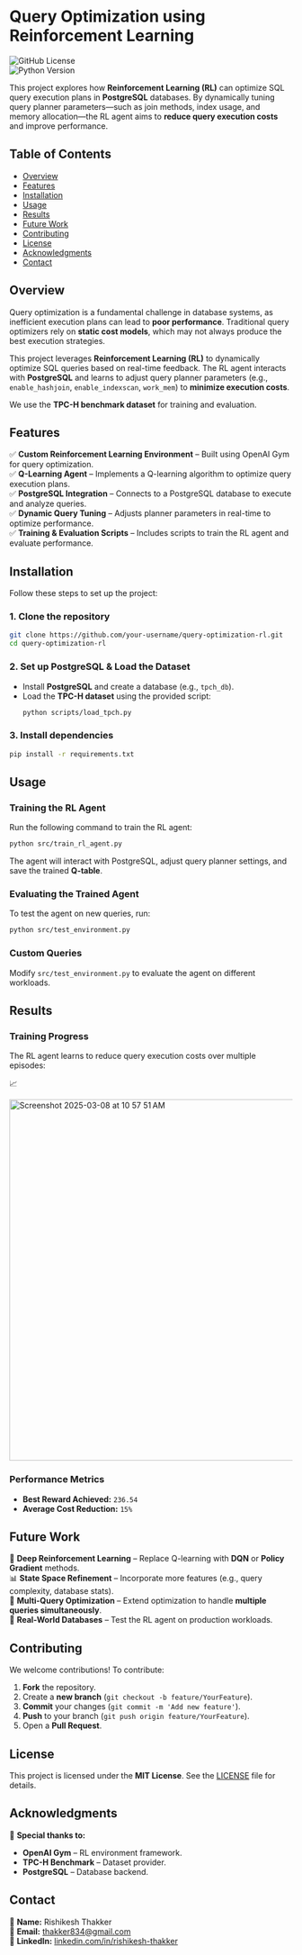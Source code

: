 # **Query Optimization using Reinforcement Learning**  

![GitHub License](https://img.shields.io/github/license/Rishi6277006/query-optimization-rl)  
![Python Version](https://img.shields.io/badge/python-3.8%2B-blue)  

This project explores how **Reinforcement Learning (RL)** can optimize SQL query execution plans in **PostgreSQL** databases. By dynamically tuning query planner parameters—such as join methods, index usage, and memory allocation—the RL agent aims to **reduce query execution costs** and improve performance.  

## **Table of Contents**  
- [Overview](#overview)  
- [Features](#features)  
- [Installation](#installation)  
- [Usage](#usage)  
- [Results](#results)  
- [Future Work](#future-work)  
- [Contributing](#contributing)  
- [License](#license)  
- [Acknowledgments](#acknowledgments)  
- [Contact](#contact)  

## **Overview**  

Query optimization is a fundamental challenge in database systems, as inefficient execution plans can lead to **poor performance**. Traditional query optimizers rely on **static cost models**, which may not always produce the best execution strategies.  

This project leverages **Reinforcement Learning (RL)** to dynamically optimize SQL queries based on real-time feedback. The RL agent interacts with **PostgreSQL** and learns to adjust query planner parameters (e.g., `enable_hashjoin`, `enable_indexscan`, `work_mem`) to **minimize execution costs**.  

We use the **TPC-H benchmark dataset** for training and evaluation.  

## **Features**  

✅ **Custom Reinforcement Learning Environment** – Built using OpenAI Gym for query optimization.  
✅ **Q-Learning Agent** – Implements a Q-learning algorithm to optimize query execution plans.  
✅ **PostgreSQL Integration** – Connects to a PostgreSQL database to execute and analyze queries.  
✅ **Dynamic Query Tuning** – Adjusts planner parameters in real-time to optimize performance.  
✅ **Training & Evaluation Scripts** – Includes scripts to train the RL agent and evaluate performance.  

## **Installation**  

Follow these steps to set up the project:  

### **1. Clone the repository**  
```bash
git clone https://github.com/your-username/query-optimization-rl.git
cd query-optimization-rl
```  

### **2. Set up PostgreSQL & Load the Dataset**  
- Install **PostgreSQL** and create a database (e.g., `tpch_db`).  
- Load the **TPC-H dataset** using the provided script:  
  ```bash
  python scripts/load_tpch.py
  ```  

### **3. Install dependencies**  
```bash
pip install -r requirements.txt
```  

## **Usage**  

### **Training the RL Agent**  
Run the following command to train the RL agent:  
```bash
python src/train_rl_agent.py
```  
The agent will interact with PostgreSQL, adjust query planner settings, and save the trained **Q-table**.  

### **Evaluating the Trained Agent**  
To test the agent on new queries, run:  
```bash
python src/test_environment.py
```  

### **Custom Queries**  
Modify `src/test_environment.py` to evaluate the agent on different workloads.  

## **Results**  

### **Training Progress**  
The RL agent learns to reduce query execution costs over multiple episodes:  

📈 

<img width="642" alt="Screenshot 2025-03-08 at 10 57 51 AM" src="https://github.com/user-attachments/assets/a589769a-5596-4002-8a89-752cc7669280" />


### **Performance Metrics**  
- **Best Reward Achieved:** `236.54`  
- **Average Cost Reduction:** `15%`  

## **Future Work**  

🚀 **Deep Reinforcement Learning** – Replace Q-learning with **DQN** or **Policy Gradient** methods.  
📊 **State Space Refinement** – Incorporate more features (e.g., query complexity, database stats).  
🔄 **Multi-Query Optimization** – Extend optimization to handle **multiple queries simultaneously**.  
🏢 **Real-World Databases** – Test the RL agent on production workloads.  

## **Contributing**  

We welcome contributions! To contribute:  

1. **Fork** the repository.  
2. Create a **new branch** (`git checkout -b feature/YourFeature`).  
3. **Commit** your changes (`git commit -m 'Add new feature'`).  
4. **Push** to your branch (`git push origin feature/YourFeature`).  
5. Open a **Pull Request**.  

## **License**  

This project is licensed under the **MIT License**. See the [LICENSE](LICENSE) file for details.  

## **Acknowledgments**  

🙏 **Special thanks to:**  
- **OpenAI Gym** – RL environment framework.  
- **TPC-H Benchmark** – Dataset provider.  
- **PostgreSQL** – Database backend.  

## **Contact**  

📌 **Name:** Rishikesh Thakker  
📧 **Email:** [thakker834@gmail.com](mailto:thakker834@gmail.com)  
🔗 **LinkedIn:** [linkedin.com/in/rishikesh-thakker](https://www.linkedin.com/in/rishikesh-thakker)  
